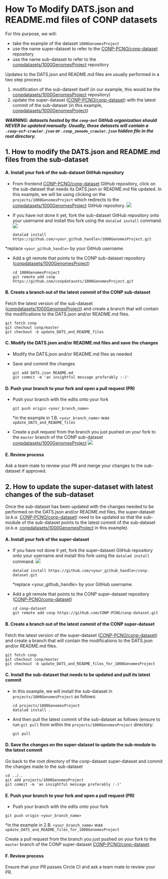 # How To Modify DATS.json and README.md files of CONP datasets

For this purpose, we will:

- take the example of the dataset `1000GenomesProject`
- use the name super-dataset to refer to the [CONP-PCNO/conp-dataset](https://github.com/CONP-PCNO/conp-dataset) repository
- use the name sub-dataset to refer to the [conpdatasets/1000GenomesProject](https://github.com/conpdatasets/1000GenomesProject/) repository

Updates to the DATS.json and README.md files are usually performed in a two step process:

1. modification of the sub-dataset itself (in our example, this would be the [conpdatasets/1000GenomesProject](https://github.com/conpdatasets/1000GenomesProject/) repository)
2. update the super-dataset ([CONP-PCNO/conp-dataset](https://github.com/CONP-PCNO/conp-dataset)) with the latest commit of the sub-dataset (in this example, [conpdatasets/1000GenomesProject](https://github.com/conpdatasets/1000GenomesProject/))


***WARNING: datasets hosted by the `conp-bot` GitHub organization should NEVER be updated manually. Usually, those datasets will contain a `.conp-osf-crawler.json` or `.conp_zenodo_crawler.json` hidden file in the root directory.***

## 1. How to modify the DATS.json and README.md files from the sub-dataset

#### A. Install your fork of the sub-dataset GitHub repository

- From frontend [CONP-PCNO/conp-dataset](https://github.com/CONP-PCNO/conp-dataset) GitHub repository, click on the sub-dataset that needs its DATS.json or README.md file updated. In this example, we will be using clicking on the `projects/1000GenomesProject` which redirects to the [conpdatasets/1000GenomesProject](https://github.com/conpdatasets/1000GenomesProject/) GitHub repository.
![](/Users/cmadjar/GitHub/CONP-PCNO/conp-documentation/Developers-Notes/img/how_to_modify_DATS_and_README_files_of_datasets__click_on_sub-dataset.png)

- If you have not done it yet, fork the sub-dataset GitHub repository onto your username and install this fork using the `datalad install` command.
![](/Users/cmadjar/GitHub/CONP-PCNO/conp-documentation/Developers-Notes/img/how_to_modify_DATS_and_README_files_of_datasets__fork_sub-dataset.png)

	```
	datalad install https://github.com/<your_github_handle>/1000GenomesProject.git
	```
*replace `<your_github_handle>` by your GitHub username.

- Add a git remote that points to the CONP sub-dataset repository ([conpdatasets/1000GenomesProject](https://github.com/conpdatasets/1000GenomesProject/))

	```
	cd 1000GenomesProject
	git remote add conp https://github.com/conpdatasets/1000GenomesProject.git
	```

#### B. Create a branch out of the latest commit of the CONP sub-dataset

Fetch the latest version of the sub-dataset ([conpdatasets/1000GenomesProject](https://github.com/conpdatasets/1000GenomesProject/)) and create a branch that will contain the modifications to the DATS.json and/or README.md files.
	
```
git fetch conp
git checkout conp/master
git checkout -b update_DATS_and_README_files
```
	
#### C. Modify the DATS.json and/or README.md files and save the changes

- Modify the DATS.json and/or README.md files as needed


- Save and commit the changes

	```
	git add DATS.json README.md
	git commit -m 'an insightful message preferably :-)'
	```

#### D. Push your branch to your fork and open a pull request (PR)

- Push your branch with the edits onto your fork

	```
	git push origin <your_branch_name>
	```
	*in the example in 1.B. `<your_branch_name>` was `update_DATS_and_README_files`

- Create a pull request from the branch you just pushed on your fork to the `master` branch of the CONP sub-dataset [conpdatasets/1000GenomesProject](https://github.com/conpdatasets/1000GenomesProject/)
![](/Users/cmadjar/GitHub/CONP-PCNO/conp-documentation/Developers-Notes/img/how_to_modify_DATS_and_README_files_of_datasets__create_subdataset_PR.png)

#### E. Review process

Ask a team mate to review your PR and merge your changes to the sub-dataset if approved.

## 2. How to update the super-dataset with latest changes of the sub-dataset

Once the sub-dataset has been updated with the changes needed to be performed on the DATS.json and/or README.md files, the super-dataset (*a.k.a.* [CONP-PCNO/conp-dataset](https://github.com/CONP-PCNO/conp-dataset)) need to be updated so that the sub-module of the sub-dataset points to the latest commit of the sub-dataset (*a.k.a.* [conpdatasets/1000GenomesProject](https://github.com/conpdatasets/1000GenomesProject/) in this example).

#### A. Install your fork of the super-dataset

- If you have not done it yet, fork the super-dataset GitHub repository onto your username and install this fork using the `datalad install` command. 
![](/Users/cmadjar/GitHub/CONP-PCNO/conp-documentation/Developers-Notes/img/how_to_modify_DATS_and_README_files_of_datasets__fork_super-dataset.png)

	```
	datalad install https://github.com/<your_github_handle>/conp-dataset.git
	```
	*replace <your_github_handle> by your GitHub username.

- Add a git remote that points to the CONP super-dataset repository ([CONP-PCNO/conp-dataset](https://github.com/CONP-PCNO/conp-dataset))

	```
	cd conp-dataset
	git remote add conp https://github.com/CONP-PCNO/conp-dataset.git
	```
	
#### B. Create a branch out of the latest commit of the CONP super-dataset

Fetch the latest version of the super-dataset ([CONP-PCNO/conp-dataset](https://github.com/CONP-PCNO/conp-dataset)) and create a branch that will contain the modifications to the DATS.json and/or README.md files.

```
git fetch conp
git checkout conp/master
git checkout -b update_DATS_and_README_files_for_1000GenomesProject
```

#### C. Install the sub-dataset that needs to be updated and pull its latest commit

- In this example, we will install the sub-dataset in `projects/1000GenomesProject` as follows:

	```
	cd projects/1000GenomesProject
	datalad install .
	```
- And then pull the latest commit of the sub-dataset as follows (ensure to run `git pull` from within the `projects/1000GenomesProject` directory:

	```
	git pull
	```
	
#### D. Save the changes on the super-dataset to update the sub-module to the latest commit

Go back to the root directory of the conp-dataset super-dataset and commit the changes made to the sub-dataset

```
cd ../..
git add projects/1000GenomesProject
git commit -m 'an insightful message preferably :-)'
```

#### E. Push your branch to your fork and open a pull request (PR)

- Push your branch with the edits onto your fork

```
git push origin <your_branch_name>
```
*in the example in 2.B. `<your_branch_name>` was `update_DATS_and_README_files_for_1000GenomesProject`

Create a pull request from the branch you just pushed on your fork to the `master` branch of the CONP super-dataset [CONP-PCNO/conp-dataset](https://github.com/CONP-PCNO/conp-dataset).

#### F. Review process

Ensure that your PR passes Circle CI and ask a team mate to review your PR.

